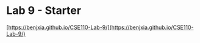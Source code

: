 # Lab 9 - Starter

[https://benjxia.github.io/CSE110-Lab-9/](https://benjxia.github.io/CSE110-Lab-9/)